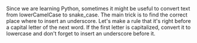 Since we are learning Python, sometimes it might be useful to convert text from lowerCamelCase to snake_case. 
The main trick is to find the correct place where to insert an underscore.
Let's make a rule that it's right before a capital letter of the next word. 
If the first letter is capitalized, convert it to lowercase and don't forget to insert an underscore before it.



